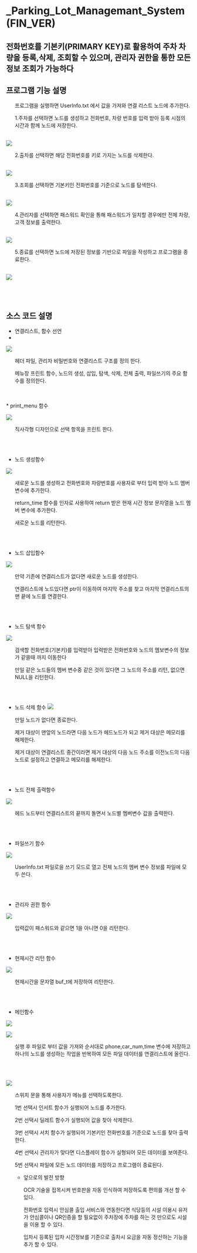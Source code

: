 # _Parking_Lot_Managemant_System (FIN_VER)

## 전화번호를 기본키(PRIMARY KEY)로 활용하여 주차 차량을 등록,삭제, 조회할 수 있으며, 관리자 권한을 통한 모든 정보 조회가 가능하다

## 프로그램 기능 설명 

<ul> 프로그램을 실행하면 UserInfo.txt 에서 값을 가져와 연결 리스트 노드에 추가한다. </ul>


<ol> 1.주차를 선택하면 노드를 생성하고 전화번호, 차량 번호를 입력 받아 등록 시점의 시간과 함께 노드에 저장한다. </ol>
</br>
<img src="https://github.com/Joong-main/Fin_ver_Parking_Lot_Managemant_System/blob/main/img/1%EB%B2%88%EC%84%A0%ED%83%9D.PNG" ><img>

<ol> 2.출차를 선택하면 해당 전화번호를 키로 가지는 노드를 삭제한다. </ol>
</br>
<img src="https://github.com/Joong-main/Fin_ver_Parking_Lot_Managemant_System/blob/main/img/2%EB%B2%88%EC%84%A0%ED%83%9D.PNG"></src>
<ol> 3.조회를 선택하면 기본키인 전화번호를 기준으로 노드를 탐색한다. </ol>
</br>
<img src="https://github.com/Joong-main/Fin_ver_Parking_Lot_Managemant_System/blob/main/img/3%EB%B2%88%20%EC%84%A0%ED%83%9D.PNG"></src>
<ol> 4.관리자를 선택하면 패스워드 확인을 통해 패스워드가 일치할 경우에만 전체 차량, 고객 정보를 출력한다. </ol>
</br>
<img src="https://github.com/Joong-main/Fin_ver_Parking_Lot_Managemant_System/blob/main/img/4%EB%B2%88%EC%84%A0%ED%83%9D.PNG"></src>
<ol> 5.종료를 선택하면 노드에 저장된 정보를 기반으로 파일을 작성하고 프로그램을 종료한다. </ol>
</br>
<img src="https://github.com/Joong-main/Fin_ver_Parking_Lot_Managemant_System/blob/main/img/5%EB%B2%88%20%EC%84%A0%ED%83%9D.PNG"></src>

</br>
</br>
</br>
</br>

## 소스 코드 설명

* 연결리스트, 함수 선언
* 
 <img src= "https://github.com/Joong-main/Fin_ver_Parking_Lot_Managemant_System/blob/main/img/1.%20%EC%97%B0%EA%B2%B0%EB%A6%AC%EC%8A%A4%ED%8A%B8%20%EB%B0%8F%20%ED%95%A8%EC%88%98%20%EC%84%A0%EC%96%B8.PNG" ></img>
 
 <ol>헤더 파일, 관리자 비밀번호와 연결리스트 구조를 정의 한다.</ol>
 <ol>메뉴창 프린트 함수, 노드의 생성, 삽입, 탐색, 삭제, 전체 출력, 파일쓰기의 주요 함수를 정의한다.</ol>
 
 
</br>
</br>
* print_menu 함수

<img src="https://github.com/Joong-main/Fin_ver_Parking_Lot_Managemant_System/blob/main/img/5.%20%ED%94%84%EB%A6%B0%ED%8A%B8%20%EB%A9%94%EB%89%B4%ED%95%A8%EC%88%98.PNG"></img>

<ol>직사각형 디자인으로 선택 항목을 프린트 한다.</ol>

</br>
</br>

* 노드 생성함수
 
<img src="https://github.com/Joong-main/Fin_ver_Parking_Lot_Managemant_System/blob/main/img/6.%20%EB%85%B8%EB%93%9C%EC%83%9D%EC%84%B1%ED%95%A8%EC%88%98.PNG"></img>
<ol> 새로운 노드를 생성하고 전화번호와 차량번호를 사용자로 부터 입력 받아 노드 멤버 변수에 추가한다.</ol>
<ol>return_time 함수를 인자로 사용하여 return 받은 현재 시간 정보 문자열을 노드 멤버 변수에 추가한다.</ol>
<ol>새로운 노드를 리턴한다.</ol>

</br>
</br>

* 노드 삽입함수

<img src="https://github.com/Joong-main/Fin_ver_Parking_Lot_Managemant_System/blob/main/img/7.%20%EB%85%B8%EB%93%9C%EC%B6%94%EA%B0%80%ED%95%A8%EC%88%98.PNG"><img>

<ol>만약 기존에 연결리스트가 없다면 새로운 노드를 생성한다.</ol>
<ol>연결리스트에 노드있다면 ptr이 이동하여 마지막 주소를 찾고 마지막 연결리스트의 맨 끝에 노드를 연결한다.</ol>

</br>
</br>

* 노드 탐색 함수
 
<img src="https://github.com/Joong-main/Fin_ver_Parking_Lot_Managemant_System/blob/main/img/8.%EB%85%B8%EB%93%9C%20%ED%83%90%EC%83%89%ED%95%A8%EC%88%98.PNG"></img>

<ol>검색할 전화번호(기본키)를 입력받아 입력받은 전화번호와 노드의 멤보변수의 정보가 같을때 까지 이동한다</ol>
<ol>만일 같은 노드들의 멤버 변수중 같은 것이 있다면 그 노드의 주소를 리턴, 없으면 NULL을 리턴한다.</ol>

</br>
</br>

* 노드 삭제 함수
<img src="https://github.com/Joong-main/Fin_ver_Parking_Lot_Managemant_System/blob/main/img/9.%EB%85%B8%EB%93%9C%20%EC%82%AD%EC%A0%9C%20%ED%95%A8%EC%88%98.PNG"></img>

<ol>만일 노드가 없다면 종료한다.</ol>
<ol>제거 대상이 맨앞의 노드라면 다음 노드가 헤드노드가 되고 제거 대상은 메모리를 해제한다.</ol>
<ol>제거 대상이 연결리스트 중간이라면 제거 대상의 다음 노드 주소를 이전노드의 다음 노드로 설정하고 연결하고 메모리를 해제한다.</ol>

</br>
</br>

* 노드 전체 출력함수

<img src ="https://github.com/Joong-main/Fin_ver_Parking_Lot_Managemant_System/blob/main/img/10.%EB%85%B8%EB%93%9C%20%EC%A0%84%EC%B2%B4%20%EC%B6%9C%EB%A0%A5.PNG"></img>

<ol>헤드 노드부터 연결리스트의 끝까지 돌면서 노드별 멤버변수 값을 출력한다.</ol>

</br>
</br>

* 파일쓰기 함수

<img src="https://github.com/Joong-main/Fin_ver_Parking_Lot_Managemant_System/blob/main/img/11.%20%ED%8C%8C%EC%9D%BC%20%EC%93%B0%EA%B8%B0%20%ED%95%A8%EC%88%98.PNG"></img>
<ol>UserInfo.txt 파일로을 쓰기 모드로 열고 전체 노드의 멤버 변수 정보를 파일에 모두 쓴다.</ol>

</br>
</br>

* 관리자 권한 함수

<img src="https://github.com/Joong-main/Fin_ver_Parking_Lot_Managemant_System/blob/main/img/12.%20%EA%B4%80%EB%A6%AC%EC%9E%90%20%EA%B6%8C%ED%95%9C%20%ED%95%A8%EC%88%98.PNG"></img>
<ol>입력값이 패스워드와 같으면 1을 아니면 0을 리턴한다.</ol>

</br>
</br>

* 현재시간 리턴 함수

<img src="https://github.com/Joong-main/Fin_ver_Parking_Lot_Managemant_System/blob/main/img/13.%20%ED%98%84%EC%9E%AC%EC%8B%9C%EA%B0%84%20%EB%A6%AC%ED%84%B4%ED%95%A8%EC%88%98.PNG"></img>
<ol> 현재시간을 문자열 buf_t에 저장하여 리턴한다.</ol>

</br>
</br>

* 메인함수

<img src="https://github.com/Joong-main/Fin_ver_Parking_Lot_Managemant_System/blob/main/img/2.%20%EB%A9%94%EC%9D%B8%ED%95%A8%EC%88%98.PNG"></img>

<img src="https://github.com/Joong-main/Fin_ver_Parking_Lot_Managemant_System/blob/main/img/3.%20%EB%A9%94%EC%9D%B8%20%ED%95%A8%EC%88%98.PNG"></img>

<ol>실행 후 파일로 부터 값을 가져와 순서대로 phone,car_num,time 변수에 저장하고 하나의 노드를 생성하는 작업을 반복하여 모든 파일 데이터를 연결리스트에 올린다.</ol>
</br>
</br>

<img src="https://github.com/Joong-main/Fin_ver_Parking_Lot_Managemant_System/blob/main/img/4.%EB%A9%94%EC%9D%B8%ED%95%A8%EC%88%98.PNG"></img>

<ol>스위치 문을 통해 사용자가 메뉴를 선택하도록한다.</ol>
<ol>1번 선택시 인서트 함수가 실행되어 노드를 추가한다.</ol>
<ol>2번 선택시 딜레트 함수가 실행되어 값을 찾아 삭제한다.</ol>
<ol>3번 선택시 서치 함수가 실행되어 기본키인 전화번호를 기준으로 노드를 찾아 출력한다.</ol>
<ol>4번 선택시 관리자가 맞다면 디스플레이 함수가 실형되어 모든 데이터를 보여준다.</ol>
<ol>5번 선택시 파일에 모든 노드 데이터를 저장하고 프로그램이 종료된다.


 + 앞으로의 발전 방향
 
 <ul> OCR 기술을 접목시켜 번호판을 자동 인식하여 저장하도록 편의를 개선 할 수 있다.</ul>
 
 <ul>전화번호 입력시 안심콜 출입 서비스와 연동한다면 식당등의 시설 이용시 유저가 안심콜이나 QR인증을 할 필요없이 주차장에 주차를 하는 것 만으로도 시설을 이용 할 수 있다.</ul>
 
 <ul>입차시 등록된 입차 시간정보를 기준으로 출차시 요금을 자동 정산하는 기능을 추가 할 수 있다.<ul>
